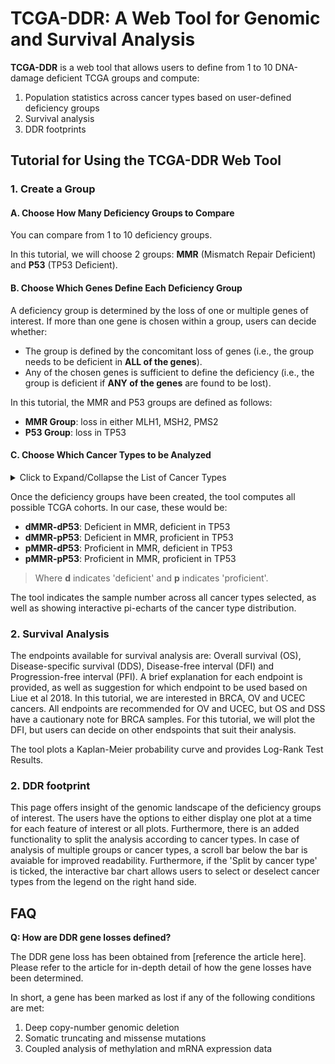 # TCGA-DDR: A Web Tool for Genomic and Survival Analysis

**TCGA-DDR** is a web tool that allows users to define from 1 to 10 DNA-damage deficient TCGA groups and compute:

1. Population statistics across cancer types based on user-defined deficiency groups
2. Survival analysis
3. DDR footprints

## Tutorial for Using the TCGA-DDR Web Tool

### 1. Create a Group

#### A. Choose How Many Deficiency Groups to Compare
You can compare from 1 to 10 deficiency groups.

In this tutorial, we will choose 2 groups: **MMR** (Mismatch Repair Deficient) and **P53** (TP53 Deficient).

#### B. Choose Which Genes Define Each Deficiency Group
A deficiency group is determined by the loss of one or multiple genes of interest. If more than one gene is chosen within a group, users can decide whether:

- The group is defined by the concomitant loss of genes (i.e., the group needs to be deficient in **ALL of the genes**).
- Any of the chosen genes is sufficient to define the deficiency (i.e., the group is deficient if **ANY of the genes** are found to be lost).

In this tutorial, the MMR and P53 groups are defined as follows:

- **MMR Group**: loss in either MLH1, MSH2, PMS2
- **P53 Group**: loss in TP53

#### C. Choose Which Cancer Types to be Analyzed

<details>
  <summary>Click to Expand/Collapse the List of Cancer Types</summary>

| **Abbreviation** | **Cancer Type Full Name**                                             |
|------------------|------------------------------------------------------------------------|
| LAML             | Acute Myeloid Leukemia                                                |
| ACC              | Adrenocortical carcinoma                                              |
| BLCA             | Bladder Urothelial Carcinoma                                          |
| LGG              | Brain Lower Grade Glioma                                              |
| BRCA             | Breast invasive carcinoma                                             |
| CESC             | Cervical squamous cell carcinoma and endocervical adenocarcinoma      |
| CHOL             | Cholangiocarcinoma                                                    |
| LCML             | Chronic Myelogenous Leukemia                                          |
| COAD             | Colon adenocarcinoma                                                  |
| CNTL             | Controls                                                              |
| ESCA             | Esophageal carcinoma                                                  |
| FPPP             | FFPE Pilot Phase II                                                   |
| GBM              | Glioblastoma multiforme                                               |
| HNSC             | Head and Neck squamous cell carcinoma                                 |
| KICH             | Kidney Chromophobe                                                    |
| KIRC             | Kidney renal clear cell carcinoma                                     |
| KIRP             | Kidney renal papillary cell carcinoma                                 |
| LIHC             | Liver hepatocellular carcinoma                                        |
| LUAD             | Lung adenocarcinoma                                                   |
| LUSC             | Lung squamous cell carcinoma                                          |
| DLBC             | Lymphoid Neoplasm Diffuse Large B-cell Lymphoma                       |
| MESO             | Mesothelioma                                                          |
| MISC             | Miscellaneous                                                         |
| OV               | Ovarian serous cystadenocarcinoma                                     |
| PAAD             | Pancreatic adenocarcinoma                                             |
| PCPG             | Pheochromocytoma and Paraganglioma                                    |
| PRAD             | Prostate adenocarcinoma                                               |
| READ             | Rectum adenocarcinoma                                                 |
| SARC             | Sarcoma                                                               |
| SKCM             | Skin Cutaneous Melanoma                                               |
| STAD             | Stomach adenocarcinoma                                                |
| TGCT             | Testicular Germ Cell Tumors                                           |
| THYM             | Thymoma                                                               |
| THCA             | Thyroid carcinoma                                                     |
| UCS              | Uterine Carcinosarcoma                                                |
| UCEC             | Uterine Corpus Endometrial Carcinoma                                  |
| UVM              | Uveal Melanoma                                                        |

</details>

Once the deficiency groups have been created, the tool computes all possible TCGA cohorts. In our case, these would be:

- **dMMR-dP53**: Deficient in MMR, deficient in TP53
- **dMMR-pP53**: Deficient in MMR, proficient in TP53
- **pMMR-dP53**: Proficient in MMR, deficient in TP53
- **pMMR-pP53**: Proficient in MMR, proficient in TP53

> Where **d** indicates 'deficient' and **p** indicates 'proficient'.

The tool indicates the sample number across all cancer types selected, as well as showing interactive pi-echarts of the cancer type distribution. 

### 2. Survival Analysis

The endpoints available for survival analysis are: Overall survival (OS), Disease-specific survival (DDS), Disease-free interval (DFI) and Progression-free interval (PFI). A brief explanation for each endpoint is provided, as well as suggestion for which endpoint to be used based on Liue et al 2018. 
In this tutorial, we are interested in BRCA, OV and UCEC cancers. All endpoints are recommended for OV and UCEC, but OS and DSS have a cautionary note for BRCA samples. For this tutorial, we will plot the DFI, but users can decide on other endspoints that suit their analysis.

The tool plots a Kaplan-Meier probability curve and provides Log-Rank Test Results.

### 2. DDR footprint

This page offers insight of the genomic landscape of the deficiency groups of interest. The users have the options to either display one plot at a time for each feature of interest or all plots. Furthermore, there is an added functionality to split the analysis according to cancer types. In case of analysis of multiple groups or cancer types, a scroll bar below the bar is avaiable for improved readability. Furthermore, if the 'Split by cancer type' is ticked, the interactive bar chart allows users to select or deselect cancer types from the legend on the right hand side. 


## FAQ

**Q: How are DDR gene losses defined?**

The DDR gene loss has been obtained from [reference the article here]. Please refer to the article for in-depth detail of how the gene losses have been determined.

In short, a gene has been marked as lost if any of the following conditions are met:

1. Deep copy-number genomic deletion
2. Somatic truncating and missense mutations
3. Coupled analysis of methylation and mRNA expression data
